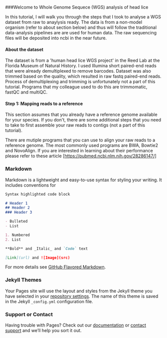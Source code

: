 ###Welcome to Whole Genome Sequece (WGS) analysis of head lice

In this tutorial, I will walk you through the steps that I took to analyse a WGS dataset from raw to anaylysis ready. The data is from a non-model organism (refer to about section below) and thus will follow the traditional data-analysis pipelines are are used for human data. The raw sequencing files will be deposited into ncbi in the near future. 

#### About the dataset  

The dataset is from a 'human head lice WGS project' in the Reed Lab at the Florida Museum of Natural History. I used Illumina short paired-end reads that were already demultiplexed to remove barcodes. Dataset was also trimmed based on the quality, which resulted in raw fastq paired-end reads. Process of demultiplexing and trimming is unfortunately not a part of this tutorial. Programs that my colleague used to do this are trimmomatic, fastQC and multiQC.

#### Step 1: Mapping reads to a reference 

This section assumes that you already have a reference genome available for your species. If you don't, there are some additional steps that you need to take to first assemble your raw reads to contigs (not a part of this tutorial).

There are mutiple programs that you can use to align your raw reads to a reference genome. The most commonly used programs are BWA, Bowtie2 and NovoAlign. If you are interested in learning about their performance please refer to these article [https://pubmed.ncbi.nlm.nih.gov/28286147/]
### Markdown

Markdown is a lightweight and easy-to-use syntax for styling your writing. It includes conventions for

```markdown
Syntax highlighted code block

# Header 1
## Header 2
### Header 3

- Bulleted
- List

1. Numbered
2. List

**Bold** and _Italic_ and `Code` text

[Link](url) and ![Image](src)
```

For more details see [GitHub Flavored Markdown](https://guides.github.com/features/mastering-markdown/).

### Jekyll Themes

Your Pages site will use the layout and styles from the Jekyll theme you have selected in your [repository settings](https://github.com/niyomiw/louse_genome/settings). The name of this theme is saved in the Jekyll `_config.yml` configuration file.

### Support or Contact

Having trouble with Pages? Check out our [documentation](https://docs.github.com/categories/github-pages-basics/) or [contact support](https://github.com/contact) and we’ll help you sort it out.
